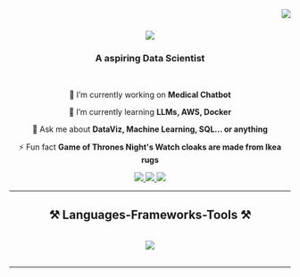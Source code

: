 <img align="right" src="https://visitor-badge.laobi.icu/badge?page_id=TawfiqMohammed.TawfiqMohammed" />

<h1 align="center">
    <img src="https://readme-typing-svg.herokuapp.com/?font=Righteous&size=35&center=true&vCenter=true&width=500&height=70&duration=4000&lines=Hi+There!+👋;+I'm+Mohammed+Tawfiq!;" />
</h1>

<h3 align="center">A aspiring Data Scientist</h3>

<br/>

<div align="center">
 
 🔭 I’m currently working on **Medical Chatbot**
 
 🌱 I’m currently learning **LLMs, AWS, Docker**

💬 Ask me about **DataViz, Machine Learning, SQL... or anything**

⚡ Fun fact **Game of Thrones Night's Watch cloaks are made from Ikea rugs**

 </div>
 
<div align="center"> 
  <a href="mailto:tawfiqmohammed707@gmail.com">
    <img src="https://img.shields.io/badge/Gmail-333333?style=for-the-badge&logo=gmail&logoColor=red" />
  </a>
  <a href="https://linkedin.com/in/mohammed-tawfiq-1a97a4268" target="_blank">
    <img src="https://img.shields.io/badge/LinkedIn-0077B5?style=for-the-badge&logo=linkedin&logoColor=white" target="_blank" />
  </a>
  <a href="https://github.com/TawfiqMohammed" target="_blank">
     <img src="https://img.shields.io/badge/Portfolio-FF5722?style=for-the-badge&logo=todoist&logoColor=white" target="_blank" /> <!-- sqlite, safari, google-chrome are other good icon options -->
  </a>
</div>

 <hr/>
 
<h2 align="center">⚒️ Languages-Frameworks-Tools ⚒️</h2>
<br/>
<div align="center">
    <img src="https://skillicons.dev/icons?i=vscode,github,git,r,python,mongodb,pycharm,pytorch,replit,sklearn,tensorflow,mysql" />
</div>

<br/>
<hr/>

